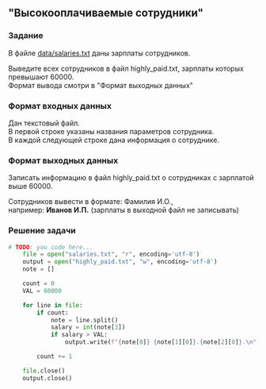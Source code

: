 ## "Высокооплачиваемые сотрудники"

### Задание
В файле [data/salaries.txt](data/salaries.txt) даны зарплаты сотрудников.

Выведите всех сотрудников в файл highly_paid.txt, зарплаты которых превышают 60000. \
Формат вывода смотри в "Формат выходных данных"

### Формат входных данных

Дан текстовый файл. \
В первой строке указаны названия параметров сотрудника. \
В каждой следующей строке дана информация о сотруднике.

### Формат выходных данных

Записать информацию в файл highly_paid.txt о сотрудниках с зарплатой выше 60000.

Сотрудников вывести в формате: Фамилия И.О., \
например: **Иванов И.П.** (зарплаты в выходной файл не записывать)

### Решение задачи

```python
# TODO: you code here...
    file = open("salaries.txt", "r", encoding='utf-8')
    output = open("highly_paid.txt", "w", encoding='utf-8')
    note = []

    count = 0
    VAL = 60000

    for line in file:
        if count:
            note = line.split()
            salary = int(note[3])
            if salary > VAL:
                output.write(f"{note[0]} {note[1][0]}.{note[2][0]}.\n")

        count += 1

    file.close()
    output.close()

